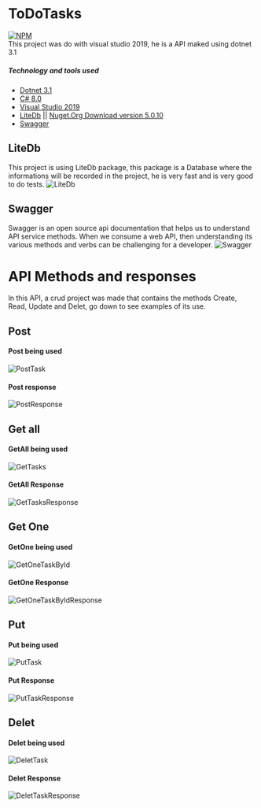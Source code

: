 # ToDoTasks 
[![NPM](https://img.shields.io/npm/l/react)](https://github.com/kaykymatos/ToDoTasks/blob/main/LICENSE) <br>
  This project was do with visual studio 2019, he is a API maked using dotnet 3.1
##### Technology and tools used
- <a href="https://dotnet.microsoft.com/en-us/download/dotnet/3.1/" target="_blank">Dotnet 3.1</a>
- <a href="https://docs.microsoft.com/pt-br/dotnet/csharp/whats-new/csharp-8/" target="_blank">C# 8.0</a>
- <a href="https://visualstudio.microsoft.com/pt-br/downloads/" target="_blank">Visual Studio 2019 </a>
- <a href="https://www.litedb.org/" target="_blank">LiteDb</a> || <a href="https://www.nuget.org/packages/LiteDB/5.0.10" target="_blank">Nuget.Org Download version 5.0.10</a>
- <a href="https://docs.microsoft.com/pt-br/aspnet/core/tutorials/web-api-help-pages-using-swagger?view=aspnetcore-3.1/" target="_blank">Swagger</a>

## LiteDb
  This project is using LiteDb package, this package is a Database where the informations will be recorded in the project, he is very fast and is very good to do tests.
  ![LiteDb](https://user-images.githubusercontent.com/64444829/170842567-e1eccfcd-730a-47b3-bd0f-fdf34e717be7.png)
  
## Swagger
  Swagger is an open source api documentation that helps us to understand API service methods. When we consume a web API, then understanding its various methods and verbs can be challenging for a developer.
    ![Swagger](https://user-images.githubusercontent.com/64444829/170846507-d0fcf515-f617-48da-9c03-926ae78c7138.PNG)
# API Methods and responses
  In this API, a crud project was made that contains the methods Create, Read, Update and Delet, go down to see examples of its use.
## Post
#### Post being used
   ![PostTask](https://user-images.githubusercontent.com/64444829/170842400-5fabddd2-051b-4c7b-ae08-b48987b487e4.PNG)

#### Post response
   ![PostResponse](https://user-images.githubusercontent.com/64444829/170842399-d03eeaea-48e7-4b38-8f36-e5e749b4b73e.PNG)

## Get all
#### GetAll being used
   ![GetTasks](https://user-images.githubusercontent.com/64444829/170842396-1c520d44-3950-4085-8905-fa92fc162f23.PNG)

#### GetAll Response
  ![GetTasksResponse](https://user-images.githubusercontent.com/64444829/170842398-e80051a9-7f31-415a-9070-7a3638bfd7b9.PNG)

## Get One
#### GetOne being used
  ![GetOneTaskById](https://user-images.githubusercontent.com/64444829/170842394-87af3b3b-a3a2-4bc8-b517-aaa951db8572.PNG)

    
#### GetOne Response
   ![GetOneTaskByIdResponse](https://user-images.githubusercontent.com/64444829/170842395-b2282c2f-97c6-49c1-aa34-19a99795b22d.PNG)


## Put
#### Put being used
   ![PutTask](https://user-images.githubusercontent.com/64444829/170842401-119803fe-a989-4d0e-9e2c-fe1804103839.PNG)

     
#### Put Response
   ![PutTaskResponse](https://user-images.githubusercontent.com/64444829/170842402-3b155f88-82a1-4443-93de-7ef5814da29e.PNG)


## Delet
#### Delet being used
   ![DeletTask](https://user-images.githubusercontent.com/64444829/170842405-721c9649-25b1-43c1-aa29-01cb7eb97949.PNG)
     
#### Delet Response
  ![DeletTaskResponse](https://user-images.githubusercontent.com/64444829/170842393-cc68dcf6-0d45-4b24-bb62-531d2a594482.PNG)
 
           
